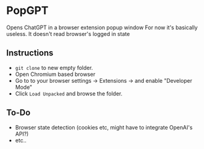 # PopGPT
Opens ChatGPT in a browser extension popup window
For now it's basically useless. It doesn't read browser's logged in state

## Instructions
- `git clone` to new empty folder.
- Open Chromium based browser
- Go to to your browser settings -> Extensions -> and enable "Developer Mode"
- Click `Load Unpacked` and browse the folder.

## To-Do
- Browser state detection (cookies etc, might have to integrate OpenAI's API?)
- etc..